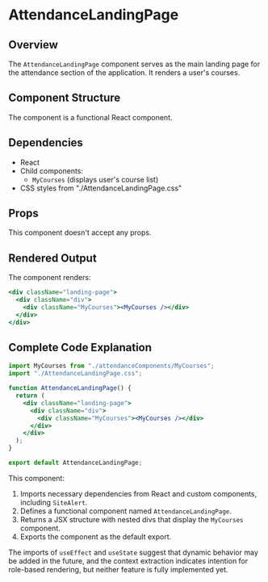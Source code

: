 # AttendanceLandingPage

## Overview
The `AttendanceLandingPage` component serves as the main landing page for the attendance section of the application. It renders a user's courses.

## Component Structure
The component is a functional React component.

## Dependencies
- React
- Child components:
  - `MyCourses` (displays user's course list)
- CSS styles from "./AttendanceLandingPage.css"

## Props
This component doesn't accept any props.

## Rendered Output
The component renders:

```jsx
<div className="landing-page">
  <div className="div">
    <div className="MyCourses"><MyCourses /></div>
  </div>
</div>
```

## Complete Code Explanation

```jsx
import MyCourses from "./attendanceComponents/MyCourses";
import "./AttendanceLandingPage.css";

function AttendanceLandingPage() {
  return (
    <div className="landing-page">
      <div className="div">
        <div className="MyCourses"><MyCourses /></div>
      </div>
    </div>
  );
}

export default AttendanceLandingPage;
```

This component:

1. Imports necessary dependencies from React and custom components, including `SiteAlert`.
2. Defines a functional component named `AttendanceLandingPage`.
3. Returns a JSX structure with nested divs that display the `MyCourses` component.
4. Exports the component as the default export.

The imports of `useEffect` and `useState` suggest that dynamic behavior may be added in the future, and the context extraction indicates intention for role-based rendering, but neither feature is fully implemented yet.